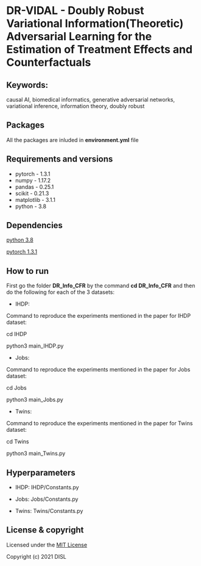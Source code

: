 # DR-VIDAL - Doubly Robust Variational Information(Theoretic) Adversarial Learning for the Estimation of Treatment Effects and Counterfactuals

## Keywords:
causal AI, biomedical informatics, generative adversarial networks, variational inference, information theory, doubly robust

## Packages
All the packages are inluded in **environment.yml** file

## Requirements and versions
- pytorch - 1.3.1
- numpy - 1.17.2 
- pandas - 0.25.1 
- scikit - 0.21.3 
- matplotlib - 3.1.1 
- python -  3.8

## Dependencies
[python 3.8](https://www.python.org/downloads/release/)

[pytorch 1.3.1](https://pytorch.org/get-started/previous-versions/)

## How to run
First go the folder **DR_Info_CFR** by the command **cd DR_Info_CFR** and then do the following for each of the 3 datasets:

- IHDP: 

Command to reproduce the experiments mentioned in the paper for IHDP dataset:

cd IHDP 

python3 main_IHDP.py

- Jobs: 

Command to reproduce the experiments mentioned in the paper for Jobs dataset:

  cd Jobs 
  
  python3 main_Jobs.py

- Twins: 

Command to reproduce the experiments mentioned in the paper for Twins dataset:

  cd Twins 
  
  python3 main_Twins.py


## Hyperparameters
 - IHDP:
 IHDP/Constants.py
 
 - Jobs:
 Jobs/Constants.py
 
 - Twins: 
 Twins/Constants.py
 
## License & copyright

Licensed under the [MIT License](LICENSE)

Copyright (c) 2021 DISL
